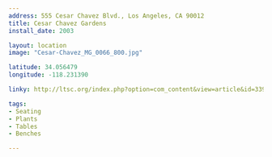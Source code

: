 ```yaml
---
address: 555 Cesar Chavez Blvd., Los Angeles, CA 90012
title: Cesar Chavez Gardens
install_date: 2003

layout: location
image: "Cesar-Chavez_MG_0066_800.jpg"

latitude: 34.056479
longitude: -118.231390

linky: http://ltsc.org/index.php?option=com_content&view=article&id=339

tags:	
- Seating
- Plants
- Tables
- Benches

---
```

